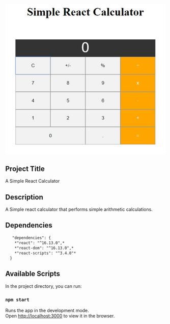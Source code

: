 ![react-cal](https://github.com/decodeMe001/react-cal/blob/master/assets/img/react-cal.JPG)

## Project Title

A Simple React Calculator

## Description

A Simple react calculator that performs simple arithmetic calculations.

## Dependencies

```
   "dependencies": {
    *"react": "^16.13.0",*
    *"react-dom": "^16.13.0",*
    *"react-scripts": "^3.4.0"*
  }
```
## Available Scripts

In the project directory, you can run:

### `npm start`

Runs the app in the development mode.<br>
Open [http://localhost:3000](http://localhost:3000) to view it in the browser.

